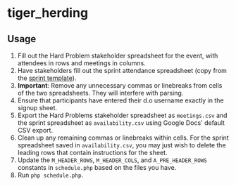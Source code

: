# tiger_herding

## Usage

1. Fill out the Hard Problem stakeholder spreadsheet for the event, with attendees in rows and meetings in columns.
2. Have stakeholders fill out the sprint attendance spreadsheet (copy from the [sprint template](https://docs.google.com/spreadsheets/d/1glIXozp3GHj23bYAQMufqs1mQ-xnRZCDLurwZfmoGXM/edit)).
3. **Important**: Remove any unnecessary commas or linebreaks from cells of the two spreadsheets. They will interfere with parsing.
4. Ensure that participants have entered their d.o username exactly in the signup sheet.
5. Export the Hard Problems stakeholder spreadsheet as `meetings.csv` and the sprint spreadsheet as `availability.csv` using Google Docs' default  CSV export.
6. Clean up any remaining commas or linebreaks within cells. For the sprint spreadsheet saved in `availability.csv`, you may just wish to delete the leading rows that contain instructions for the sheet.
7. Update the `M_HEADER_ROWS`, `M_HEADER_COLS`, and `A_PRE_HEADER_ROWS` constants in `schedule.php` based on the files you have.
8. Run `php schedule.php`.
